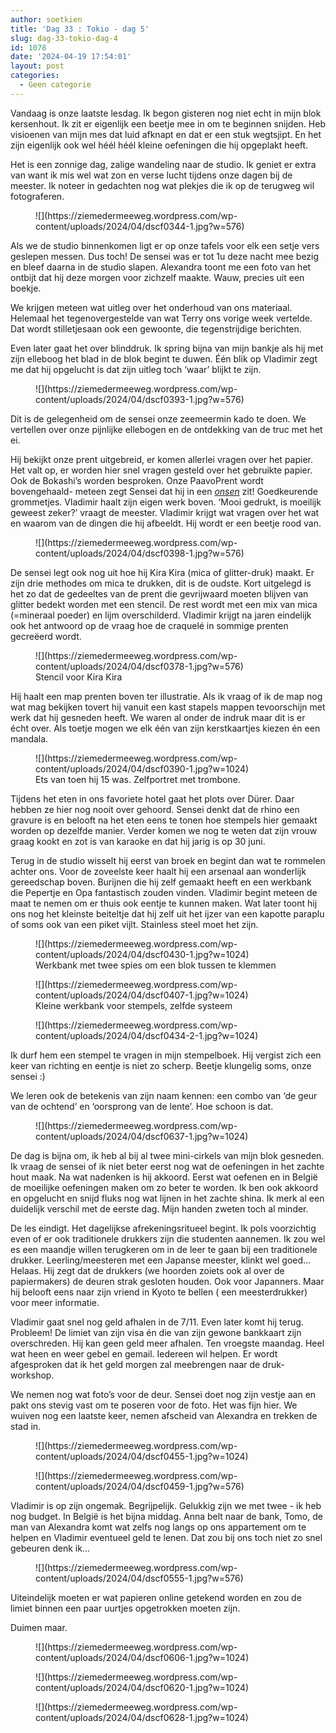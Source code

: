 ```yaml
---
author: soetkien
title: 'Dag 33 : Tokio - dag 5'
slug: dag-33-tokio-dag-4
id: 1078
date: '2024-04-19 17:54:01'
layout: post
categories:
  - Geen categorie
---
```


Vandaag is onze laatste lesdag. Ik begon gisteren nog niet echt in mijn blok kersenhout. Ik zit er eigenlijk een beetje mee in om te beginnen snijden. Heb visioenen van mijn mes dat luid afknapt en dat er een stuk wegtsjipt. En het zijn eigenlijk ook wel héél héél kleine oefeningen die hij opgeplakt heeft.

Het is een zonnige dag, zalige wandeling naar de studio. Ik geniet er extra van want ik mis wel wat zon en verse lucht tijdens onze dagen bij de meester. Ik noteer in gedachten nog wat plekjes die ik op de terugweg wil fotograferen.

<figure class="wp-block-image size-large">![](https://ziemedermeeweg.wordpress.com/wp-content/uploads/2024/04/dscf0344-1.jpg?w=576)</figure>

Als we de studio binnenkomen ligt er op onze tafels voor elk een setje vers geslepen messen. Dus toch! De sensei was er tot 1u deze nacht mee bezig en bleef daarna in de studio slapen. Alexandra toont me een foto van het ontbijt dat hij deze morgen voor zichzelf maakte. Wauw, precies uit een boekje.

We krijgen meteen wat uitleg over het onderhoud van ons materiaal. Helemaal het tegenovergestelde van wat Terry ons vorige week vertelde. Dat wordt stilletjesaan ook een gewoonte, die tegenstrijdige berichten.

Even later gaat het over blinddruk. Ik spring bijna van mijn bankje als hij met zijn elleboog het blad in de blok begint te duwen. Één blik op Vladimir zegt me dat hij opgelucht is dat zijn uitleg toch ‘waar’ blijkt te zijn.

<figure class="wp-block-image size-large">![](https://ziemedermeeweg.wordpress.com/wp-content/uploads/2024/04/dscf0393-1.jpg?w=576)</figure>

Dit is de gelegenheid om de sensei onze zeemeermin kado te doen. We vertellen over onze pijnlijke ellebogen en de ontdekking van de truc met het ei.

Hij bekijkt onze prent uitgebreid, er komen allerlei vragen over het papier. Het valt op, er worden hier snel vragen gesteld over het gebruikte papier. Ook de Bokashi’s worden besproken. Onze PaavoPrent wordt bovengehaald- meteen zegt Sensei dat hij in een _[onsen](https://www.google.com/search?sca_esv=09379ecd0b6efd91&sca_upv=1&hl=nl-be&q=onsen+japan&source=lnms&uds=AMwkrPtkvOZj0277zWkf2iRBdH-LHoejYx23E5OVXJPAqzc0ao9EJAFPinuBoJvjzuPOo5voaKyKnrz5J4o5UZWo1-t0O24szImrdT6ZMNP3irGEUOICUZwyJgUYE5UErec811ePMA-9rX_SeK51eYjmUn8Fb1TugF2QQ3EgHtSg7ImcOgYtBThUHTJzUxWpDRn0vHqF5P6zoPmpr19OH_oIrejq3ZX8r033UhEj_I9R5HoDYtyiFDpcenl3HBB-EIK5gnyWVScYu_aoerAAEPrYZZi4ESxQHbK5FE_dKEqnKopQb_68rTU352K1ENDVu2w7L2CyJGaV&sa=X&ved=2ahUKEwic9uCGzs6FAxVgbvUHHXy0BtgQ0pQJegQIERAB&biw=375&bih=547&dpr=2)_ zit! Goedkeurende grommetjes. Vladimir haalt zijn eigen werk boven. ‘Mooi gedrukt, is moeilijk geweest zeker?’ vraagt de meester. Vladimir krijgt wat vragen over het wat en waarom van de dingen die hij afbeeldt. Hij wordt er een beetje rood van.

<figure class="wp-block-image size-large">![](https://ziemedermeeweg.wordpress.com/wp-content/uploads/2024/04/dscf0398-1.jpg?w=576)</figure>

De sensei legt ook nog uit hoe hij Kira Kira (mica of glitter-druk) maakt. Er zijn drie methodes om mica te drukken, dit is de oudste. Kort uitgelegd is het zo dat de gedeeltes van de prent die gevrijwaard moeten blijven van glitter bedekt worden met een stencil. De rest wordt met een mix van mica (=mineraal poeder) en lijm overschilderd. Vladimir krijgt na jaren eindelijk ook het antwoord op de vraag hoe de craquelé in sommige prenten gecreëerd wordt.

<figure class="wp-block-image size-large">![](https://ziemedermeeweg.wordpress.com/wp-content/uploads/2024/04/dscf0378-1.jpg?w=576)

<figcaption class="wp-element-caption">Stencil voor Kira Kira</figcaption>

</figure>

Hij haalt een map prenten boven ter illustratie. Als ik vraag of ik de map nog wat mag bekijken tovert hij vanuit een kast stapels mappen tevoorschijn met werk dat hij gesneden heeft. We waren al onder de indruk maar dit is er écht over. Als toetje mogen we elk één van zijn kerstkaartjes kiezen én een mandala.

<figure class="wp-block-image size-large">![](https://ziemedermeeweg.wordpress.com/wp-content/uploads/2024/04/dscf0390-1.jpg?w=1024)

<figcaption class="wp-element-caption">Ets van toen hij 15 was. Zelfportret met trombone.</figcaption>

</figure>

Tijdens het eten in ons favoriete hotel gaat het plots over Dürer. Daar hebben ze hier nog nooit over gehoord. Sensei denkt dat de rhino een gravure is en belooft na het eten eens te tonen hoe stempels hier gemaakt worden op dezelfde manier. Verder komen we nog te weten dat zijn vrouw graag kookt en zot is van karaoke en dat hij jarig is op 30 juni.

Terug in de studio wisselt hij eerst van broek en begint dan wat te rommelen achter ons. Voor de zoveelste keer haalt hij een arsenaal aan wonderlijk gereedschap boven. Burijnen die hij zelf gemaakt heeft en een werkbank die Pepertje en Opa fantastisch zouden vinden. Vladimir begint meteen de maat te nemen om er thuis ook eentje te kunnen maken. Wat later toont hij ons nog het kleinste beiteltje dat hij zelf uit het ijzer van een kapotte paraplu of soms ook van een piket vijlt. Stainless steel moet het zijn.

<figure class="wp-block-image size-large">![](https://ziemedermeeweg.wordpress.com/wp-content/uploads/2024/04/dscf0430-1.jpg?w=1024)

<figcaption class="wp-element-caption">Werkbank met twee spies om een blok tussen te klemmen</figcaption>

</figure>

<figure class="wp-block-image size-large">![](https://ziemedermeeweg.wordpress.com/wp-content/uploads/2024/04/dscf0407-1.jpg?w=1024)

<figcaption class="wp-element-caption">Kleine werkbank voor stempels, zelfde systeem</figcaption>

</figure>

<figure class="wp-block-image size-large">![](https://ziemedermeeweg.wordpress.com/wp-content/uploads/2024/04/dscf0434-2-1.jpg?w=1024)</figure>

Ik durf hem een stempel te vragen in mijn stempelboek. Hij vergist zich een keer van richting en eentje is niet zo scherp. Beetje klungelig soms, onze sensei :)

We leren ook de betekenis van zijn naam kennen: een combo van ‘de geur van de ochtend’ en ‘oorsprong van de lente’. Hoe schoon is dat.

<figure class="wp-block-image size-large">![](https://ziemedermeeweg.wordpress.com/wp-content/uploads/2024/04/dscf0637-1.jpg?w=1024)</figure>

De dag is bijna om, ik heb al bij al twee mini-cirkels van mijn blok gesneden. Ik vraag de sensei of ik niet beter eerst nog wat de oefeningen in het zachte hout maak. Na wat nadenken is hij akkoord. Eerst wat oefenen en in België de moeilijke oefeningen maken om zo beter te worden. Ik ben ook akkoord en opgelucht en snijd fluks nog wat lijnen in het zachte shina. Ik merk al een duidelijk verschil met de eerste dag. Mijn handen zweten toch al minder.

De les eindigt. Het dagelijkse afrekeningsritueel begint. Ik pols voorzichtig even of er ook traditionele drukkers zijn die studenten aannemen. Ik zou wel es een maandje willen terugkeren om in de leer te gaan bij een traditionele drukker. Leerling/meesteren met een Japanse meester, klinkt wel goed… Helaas. Hij zegt dat de drukkers (we hoorden zoiets ook al over de papiermakers) de deuren strak gesloten houden. Ook voor Japanners. Maar hij belooft eens naar zijn vriend in Kyoto te bellen ( een meesterdrukker) voor meer informatie.

Vladimir gaat snel nog geld afhalen in de 7/11\. Even later komt hij terug. Probleem! De limiet van zijn visa én die van zijn gewone bankkaart zijn overschreden. Hij kan geen geld meer afhalen. Ten vroegste maandag. Heel wat heen en weer gebel en gemail. Iedereen wil helpen. Er wordt afgesproken dat ik het geld morgen zal meebrengen naar de druk-workshop.

We nemen nog wat foto’s voor de deur. Sensei doet nog zijn vestje aan en pakt ons stevig vast om te poseren voor de foto. Het was fijn hier. We wuiven nog een laatste keer, nemen afscheid van Alexandra en trekken de stad in.

<figure class="wp-block-image size-large">![](https://ziemedermeeweg.wordpress.com/wp-content/uploads/2024/04/dscf0455-1.jpg?w=1024)</figure>

<figure class="wp-block-image size-large">![](https://ziemedermeeweg.wordpress.com/wp-content/uploads/2024/04/dscf0459-1.jpg?w=576)</figure>

Vladimir is op zijn ongemak. Begrijpelijk. Gelukkig zijn we met twee - ik heb nog budget. In België is het bijna middag. Anna belt naar de bank, Tomo, de man van Alexandra komt wat zelfs nog langs op ons appartement om te helpen en Vladimir eventueel geld te lenen. Dat zou bij ons toch niet zo snel gebeuren denk ik…

<figure class="wp-block-image size-large">![](https://ziemedermeeweg.wordpress.com/wp-content/uploads/2024/04/dscf0555-1.jpg?w=576)</figure>

Uiteindelijk moeten er wat papieren online getekend worden en zou de limiet binnen een paar uurtjes opgetrokken moeten zijn.

Duimen maar.

<figure class="wp-block-image size-large">![](https://ziemedermeeweg.wordpress.com/wp-content/uploads/2024/04/dscf0606-1.jpg?w=1024)</figure>

<figure class="wp-block-image size-large">![](https://ziemedermeeweg.wordpress.com/wp-content/uploads/2024/04/dscf0620-1.jpg?w=1024)</figure>

<figure class="wp-block-image size-large">![](https://ziemedermeeweg.wordpress.com/wp-content/uploads/2024/04/dscf0628-1.jpg?w=1024)</figure>